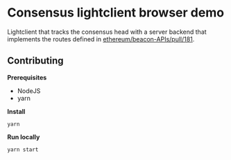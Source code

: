 # Consensus lightclient browser demo

Lightclient that tracks the consensus head with a server backend that implements the routes defined in [ethereum/beacon-APIs/pull/181](https://github.com/ethereum/beacon-APIs/pull/181).

## Contributing

**Prerequisites**

- NodeJS
- yarn

**Install**

```
yarn
```

**Run locally**

```
yarn start
```
